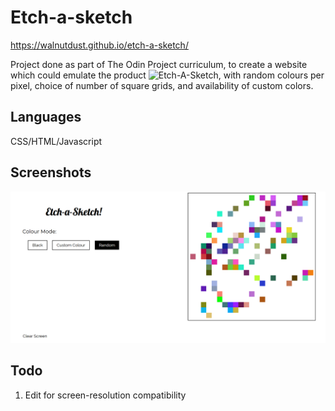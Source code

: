 # Etch-a-sketch

https://walnutdust.github.io/etch-a-sketch/

Project done as part of The Odin Project curriculum, to create a website which could emulate the product ![Etch-A-Sketch](https://www.youtube.com/watch?v=_vWlzbo78iI), with random colours per pixel, choice of number of square grids, and availability of custom colors.

## Languages
CSS/HTML/Javascript

## Screenshots
![Screenshot](https://github.com/walnutdust/etch-a-sketch/blob/master/screenshot.png)

## Todo 
1. Edit for screen-resolution compatibility
